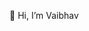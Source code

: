 👋 Hi, I’m Vaibhav



<!---
regardsvaibhav/regardsvaibhav is a ✨ special ✨ repository because its `README.md` (this file) appears on your GitHub profile.
You can click the Preview link to take a look at your changes.
--->
